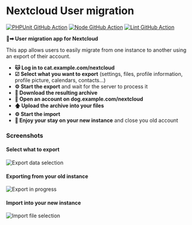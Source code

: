 # Nextcloud User migration

[![PHPUnit GitHub Action](https://github.com/nextcloud/user_migration/workflows/PHPUnit/badge.svg)](https://github.com/nextcloud/user_migration/actions?query=workflow%3APHPUnit)
[![Node GitHub Action](https://github.com/nextcloud/user_migration/workflows/Node/badge.svg)](https://github.com/nextcloud/user_migration/actions?query=workflow%3ANode)
[![Lint GitHub Action](https://github.com/nextcloud/user_migration/workflows/Lint/badge.svg)](https://github.com/nextcloud/user_migration/actions?query=workflow%3ALint)

**👤➡ User migration app for Nextcloud**

This app allows users to easily migrate from one instance to another using an export of their account.

- **🐱 Log in to cat.example.com/nextcloud**
- **☑ Select what you want to export** (settings, files, profile information, profile picture, calendars, contacts…)
- **⚙ Start the export** and wait for the server to process it
- **📁 Download the resulting archive**
- **🐶 Open an account on dog.example.com/nextcloud**
- **🡅 Upload the archive into your files**
- **⚙ Start the import**
- **🎉 Enjoy your stay on your new instance** and close you old account

### Screenshots

#### Select what to export
![Export data selection](https://raw.githubusercontent.com/nextcloud/user_migration/main/screenshots/export.png)

#### Exporting from your old instance
![Export in progress](https://raw.githubusercontent.com/nextcloud/user_migration/main/screenshots/exporting.png)

#### Import into your new instance
![Import file selection](https://raw.githubusercontent.com/nextcloud/user_migration/main/screenshots/import.png)

